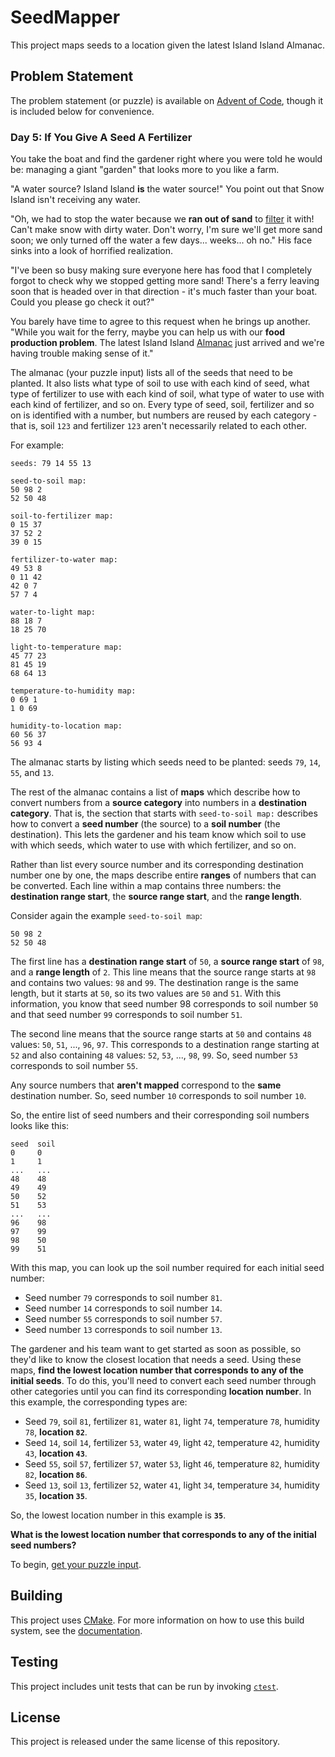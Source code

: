 # SeedMapper

This project maps seeds to a location given the latest Island Island Almanac.

## Problem Statement

The problem statement (or puzzle) is available on [Advent of
Code](https://adventofcode.com/2023/day/5), though it is included below for
convenience.

### Day 5: If You Give A Seed A Fertilizer

You take the boat and find the gardener right where you were told he would be:
managing a giant "garden" that looks more to you like a farm.

"A water source? Island Island **is** the water source!" You point out that Snow
Island isn't receiving any water.

"Oh, we had to stop the water because we **ran out of sand** to
[filter](https://en.wikipedia.org/wiki/Sand_filter) it with! Can't make snow
with dirty water. Don't worry, I'm sure we'll get more sand soon; we only turned
off the water a few days... weeks... oh no." His face sinks into a look of
horrified realization.

"I've been so busy making sure everyone here has food that I completely forgot
to check why we stopped getting more sand! There's a ferry leaving soon that is
headed over in that direction - it's much faster than your boat. Could you
please go check it out?"

You barely have time to agree to this request when he brings up another. "While
you wait for the ferry, maybe you can help us with our **food production
problem**. The latest Island Island
[Almanac](https://en.wikipedia.org/wiki/Almanac) just arrived and we're having
trouble making sense of it."

The almanac (your puzzle input) lists all of the seeds that need to be planted.
It also lists what type of soil to use with each kind of seed, what type of
fertilizer to use with each kind of soil, what type of water to use with each
kind of fertilizer, and so on. Every type of seed, soil, fertilizer and so on is
identified with a number, but numbers are reused by each category - that is,
soil `123` and fertilizer `123` aren't necessarily related to each other.

For example:

    seeds: 79 14 55 13

    seed-to-soil map:
    50 98 2
    52 50 48

    soil-to-fertilizer map:
    0 15 37
    37 52 2
    39 0 15

    fertilizer-to-water map:
    49 53 8
    0 11 42
    42 0 7
    57 7 4

    water-to-light map:
    88 18 7
    18 25 70

    light-to-temperature map:
    45 77 23
    81 45 19
    68 64 13

    temperature-to-humidity map:
    0 69 1
    1 0 69

    humidity-to-location map:
    60 56 37
    56 93 4

The almanac starts by listing which seeds need to be planted: seeds `79`, `14`,
`55`, and `13`.

The rest of the almanac contains a list of **maps** which describe how to
convert numbers from a **source category** into numbers in a **destination
category**. That is, the section that starts with `seed-to-soil map:` describes
how to convert a **seed number** (the source) to a **soil number** (the
destination). This lets the gardener and his team know which soil to use with
which seeds, which water to use with which fertilizer, and so on.

Rather than list every source number and its corresponding destination number
one by one, the maps describe entire **ranges** of numbers that can be
converted. Each line within a map contains three numbers: the **destination
range start**, the **source range start**, and the **range length**.

Consider again the example `seed-to-soil map`:

    50 98 2
    52 50 48

The first line has a **destination range start** of `50`, a **source range
start** of `98`, and a **range length** of `2`. This line means that the source
range starts at `98` and contains two values: `98` and `99`. The destination
range is the same length, but it starts at `50`, so its two values are `50` and
`51`. With this information, you know that seed number 98 corresponds to soil
number `50` and that seed number `99` corresponds to soil number `51`.

The second line means that the source range starts at `50` and contains `48`
values: `50`, `51`, ..., `96`, `97`. This corresponds to a destination range
starting at `52` and also containing `48` values: `52`, `53`, ..., `98`, `99`.
So, seed number `53` corresponds to soil number `55`.

Any source numbers that **aren't mapped** correspond to the **same** destination
number. So, seed number `10` corresponds to soil number `10`.

So, the entire list of seed numbers and their corresponding soil numbers looks
like this:

    seed  soil
    0     0
    1     1
    ...   ...
    48    48
    49    49
    50    52
    51    53
    ...   ...
    96    98
    97    99
    98    50
    99    51

With this map, you can look up the soil number required for each initial seed
number:

- Seed number `79` corresponds to soil number `81`.
- Seed number `14` corresponds to soil number `14`.
- Seed number `55` corresponds to soil number `57`.
- Seed number `13` corresponds to soil number `13`.

The gardener and his team want to get started as soon as possible, so they'd
like to know the closest location that needs a seed. Using these maps, **find
the lowest location number that corresponds to any of the initial seeds**. To do
this, you'll need to convert each seed number through other categories until you
can find its corresponding **location number**. In this example, the
corresponding types are:

- Seed `79`, soil `81`, fertilizer `81`, water `81`, light `74`, temperature
  `78`, humidity `78`, **location `82`**.
- Seed `14`, soil `14`, fertilizer `53`, water `49`, light `42`, temperature
  `42`, humidity `43`, **location `43`**.
- Seed `55`, soil `57`, fertilizer `57`, water `53`, light `46`, temperature
  `82`, humidity `82`, **location `86`**.
- Seed `13`, soil `13`, fertilizer `52`, water `41`, light `34`, temperature
  `34`, humidity `35`, **location `35`**.

So, the lowest location number in this example is **`35`**.

**What is the lowest location number that corresponds to any of the initial seed
numbers?**

To begin, [get your puzzle input](https://adventofcode.com/2023/day/5/input).

## Building

This project uses [CMake](https://cmake.org/). For more information on how to
use this build system, see the
[documentation](https://cmake.org/cmake/help/latest/manual/cmake.1.html).

## Testing

This project includes unit tests that can be run by invoking
[`ctest`](https://cmake.org/cmake/help/latest/manual/ctest.1.html).

## License

This project is released under the same license of this repository.
